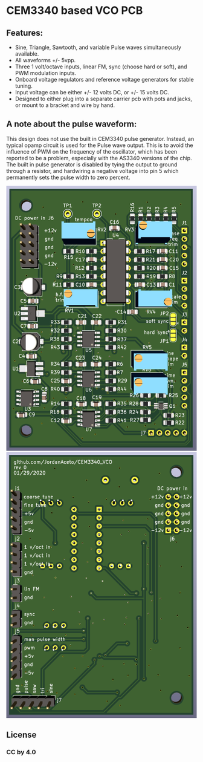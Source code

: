 
# CEM3340 based VCO PCB

## Features:
- Sine, Triangle, Sawtooth, and variable Pulse waves simultaneously available.
- All waveforms +/- 5vpp.
- Three 1 volt/octave inputs, linear FM, sync (choose hard or soft), and PWM modulation inputs.
- Onboard voltage regulators and reference voltage generators for stable tuning.
- Input voltage can be either +/- 12 volts DC, or +/- 15 volts DC.
- Designed to either plug into a separate carrier pcb with pots and jacks, or mount to a bracket and wire by hand. 


## A note about the pulse waveform:
 This design does not use the built in CEM3340 pulse generator. Instead, an typical opamp circuit is used for the Pulse wave output. This is to avoid the influence of PWM on the frequency of the oscillator, which has been reported to be a problem, especially with the AS3340 versions of the chip. The built in pulse generator is disabled by tying the output to ground through a resistor, and hardwiring a negative voltage into pin 5 which permanently sets the pulse width to zero percent.

![Alt text](./pics/pcb_front.png?raw=true "Title")  ![Alt text](./pics/pcb_rear.png?raw=true "Title") 

## License

### CC by 4.0
